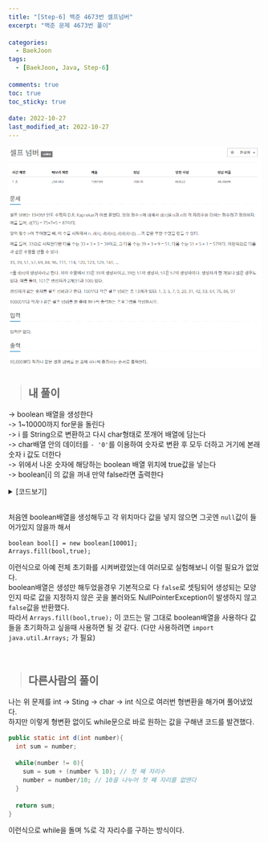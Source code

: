 ```yaml
---
title: "[Step-6] 백준 4673번 셀프넘버"
excerpt: "백준 문제 4673번 풀이"

categories:
  - BaekJoon
tags:
  - [BaekJoon, Java, Step-6]

comments: true
toc: true
toc_sticky: true

date: 2022-10-27
last_modified_at: 2022-10-27
---
```


<p align="center">
  <img width="calc(100% - #{$right-sidebar-width-narrow})" height="auto" src="/assets/images/baekjoon/4673.PNG">
</p>

> ## 내 풀이

-> boolean 배열을 생성한다  
-> 1~10000까지 for문을 돌린다  
-> i 를 String으로 변환하고 다시 char형태로 쪼개어 배열에 담는다  
-> char배열 안의 데이터를 `- '0'`를 이용하여 숫자로 변환 후 모두 더하고 거기에 본래 숫자 i 값도 더한다  
-> 위에서 나온 숫자에 해당하는 boolean 배열 위치에 true값을 넣는다  
-> boolean[i] 의 값을 꺼내 만약 false라면 출력한다

<details class="no-arrow" markdown="1">
<summary>[코드보기]</summary>

```java
public class Main {
  public static void main(String[] args) {
    boolean[] bool = new boolean[10001];
    for(int i =1; i<=10000; i++) {
      char[] c = Integer.toString(i).toCharArray();
      int answer = 0;

      for(char chr : c) {
        int num  = chr - '0';
        answer += num;
      }
      answer += i;

      if(answer <=10000) {
        bool[answer] = true;
      }

      if(!bool[i]) {
        System.out.println(i);
      }
    }
  }
}

```

<p align="center">
  <img width="calc(100% - #{$right-sidebar-width-narrow})" height="auto" src="/assets/images/baekjoon/4673-correct.PNG">
</p>

</details>

<br>

처음엔 boolean배열을 생성해두고 각 위치마다 값을 넣지 않으면 그곳엔 `null`값이 들어가있지 않을까 해서

```
boolean bool[] = new boolean[10001];
Arrays.fill(bool,true);
```

이런식으로 아예 전체 초기화를 시켜버렸었는데 여러모로 실험해보니 이럴 필요가 없었다.  
boolean배열은 생성만 해두었을경우 기본적으로 다 `false`로 셋팅되어 생성되는 모양인지 따로 값을 지정하지 않은 곳을 불러와도 NullPointerException이 발생하지 않고 `false`값을 반환했다.  
따라서 `Arrays.fill(bool,true);` 이 코드는 말 그대로 boolean배열을 사용하다 값들을 초기화하고 싶을때 사용하면 될 것 같다. (다만 사용하려면 `import java.util.Arrays;` 가 필요)

<br>

> ## 다른사람의 풀이

나는 위 문제를 int -> Sting -> char -> int 식으로 여러번 형변환을 해가며 풀어냈었다.  
하지만 이렇게 형변환 없이도 while문으로 바로 원하는 값을 구해낸 코드를 발견했다.

```java
public static int d(int number){
  int sum = number;

  while(number != 0){
    sum = sum + (number % 10); // 첫 째 자리수
    number = number/10;	// 10을 나누어 첫 째 자리를 없앤다
  }

  return sum;
}

```

이런식으로 while을 돌며 %로 각 자리수를 구하는 방식이다.
